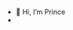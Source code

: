 - 👋 Hi, I’m Prince
- 

<!---
princu2701/princu2701 is a ✨ special ✨ repository because its `README.md` (this file) appears on your GitHub profile.
You can click the Preview link to take a look at your changes.
--->
